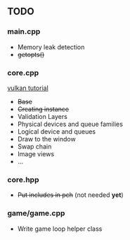 ## TODO
### main.cpp
- Memory leak detection
- ~~getopts()~~

### core.cpp
[vulkan tutorial](https://vulkan-tutorial.com)
- ~~Base~~
- ~~Creating instance~~
- Validation Layers
- Physical devices and queue families
- Logical device and queues
- Draw to the window
- Swap chain
- Image views
- ...

### core.hpp
- ~~Put includes in pch~~ (not needed **yet**)

### game/game.cpp
- Write game loop helper class
